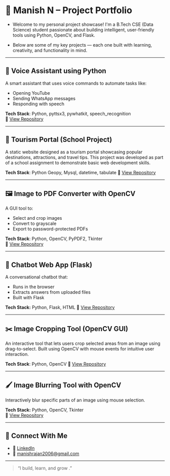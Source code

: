 # 🚀 Manish N – Project Portfolio

- Welcome to my personal project showcase! I'm a B.Tech CSE (Data Science) student passionate about building intelligent, user-friendly tools using Python, OpenCV, and Flask.

- Below are some of my key projects — each one built with learning, creativity, and functionality in mind.

---

## 🧠 Voice Assistant using Python
A smart assistant that uses voice commands to automate tasks like:
- Opening YouTube
- Sending WhatsApp messages
- Responding with speech

**Tech Stack**: Python, pyttsx3, pywhatkit, speech_recognition  
🔗 [View Repository](https://github.com/Manish-N-2006/Simple_Voice_Assistant)

---

## 📍 Tourism Portal (School Project)
A static website designed as a tourism portal showcasing popular destinations, attractions, and travel tips. This project was developed as part of a school assignment to demonstrate basic web development skills.

**Tech Stack**: Python Geopy, Mysql, datetime, tabulate
🔗 [View Repository](https://github.com/Manish-N-2006/tourism_portal)

---

## 🖼️ Image to PDF Converter with OpenCV
A GUI tool to:
- Select and crop images
- Convert to grayscale
- Export to password-protected PDFs

**Tech Stack**: Python, OpenCV, PyPDF2, Tkinter  
🔗 [View Repository](https://github.com/Manish-N-2006/Image_To_PDF)

---

## 💬 Chatbot Web App (Flask)
A conversational chatbot that:
- Runs in the browser
- Extracts answers from uploaded files
- Built with Flask 

**Tech Stack:** Python, Flask, HTML
🔗 [View Repository](https://github.com/Manish-N-2006/ChatBot_WebApp)

---

## ✂️ Image Cropping Tool (OpenCV GUI)
An interactive tool that lets users crop selected areas from an image using drag-to-select. Built using OpenCV with mouse events for intuitive user interaction.

**Tech Stack**: Python, OpenCV
🔗 [View Repository](https://github.com/Manish-N-2006/Smart_Image_Cropping_Tool)

---

## 🖌️ Image Blurring Tool with OpenCV
Interactively blur specific parts of an image using mouse selection.

**Tech Stack:** Python, OpenCV, Tkinter  
🔗 [View Repository](https://github.com/Manish-N-2006/image_blur_tool)

---

## 📌 Connect With Me

- 🔗 [LinkedIn](https://www.linkedin.com/in/manish-n-b397a0331/)
- 📧 manishrajan2006@gmail.com

---

> “I build, learn, and grow .”  
